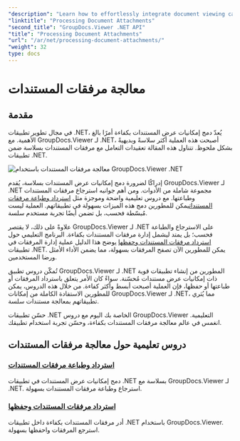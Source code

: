 ```yaml
---
"description": "Learn how to effortlessly integrate document viewing capabilities into your .NET applications using GroupDocs.Viewer. Manage document attachments efficiently."
"linktitle": "Processing Document Attachments"
"second_title": "GroupDocs.Viewer .NET API"
"title": "Processing Document Attachments"
"url": "/ar/net/processing-document-attachments/"
"weight": 32
type: docs
---
```

# معالجة مرفقات المستندات

## مقدمة

في مجال تطوير تطبيقات .NET، يُعدّ دمج إمكانيات عرض المستندات بكفاءة أمرًا بالغ الأهمية. مع GroupDocs.Viewer لـ .NET، أصبحت هذه العملية أكثر سلاسةً وبديهيةً بشكل ملحوظ. تتناول هذه المقالة تعقيدات التعامل مع مرفقات المستندات بسلاسة ضمن تطبيقات .NET.

![معالجة مرفقات المستندات باستخدام GroupDocs.Viewer .NET](/viewer/processing-document-attachments/image.png)

إدراكًا لضرورة دمج إمكانيات عرض المستندات بسلاسة، يُقدم GroupDocs.Viewer لـ .NET مجموعة شاملة من الأدوات. ومن أهم جوانبه استرجاع مرفقات المستندات وطباعتها. مع دروس تعليمية واضحة وموجزة مثل [استرداد وطباعة مرفقات المستندات](./retrieve-and-print-attachments/)يمكن للمطورين دمج هذه الميزات بسهولة في تطبيقاتهم. العملية ليست مُبسّطة فحسب، بل تضمن أيضًا تجربة مستخدم سلسة.

علاوةً على ذلك، لا يقتصر GroupDocs.Viewer لـ .NET على الاسترجاع والطباعة فحسب؛ بل يمتد ليشمل إدارة مرفقات المستندات بكفاءة. البرنامج التعليمي حول [استرداد مرفقات المستندات وحفظها](./retrieve-and-save-attachments/) يوضح هذا الدليل عملية إدارة المرفقات في تطبيقات .NET. يمكن للمطورين الآن تصفح المرفقات بسهولة، مما يضمن الأداء الأمثل ورضا المستخدمين.

تُمكّن دروس تطبيق GroupDocs.Viewer لـ .NET المطورين من إنشاء تطبيقات قوية ذات إمكانيات عرض مستندات مُحسّنة. سواءً كان الأمر يتعلق باسترداد المرفقات أو طباعتها أو حفظها، فإن العملية أصبحت أبسط وأكثر كفاءة. من خلال هذه الدروس، يمكن للمطورين الاستفادة الكاملة من إمكانات GroupDocs.Viewer لـ .NET، مما يُثري تطبيقاتهم بمعالجة مستندات سلسة.

حسّن تطبيقات .NET الخاصة بك اليوم مع دروس GroupDocs.Viewer التعليمية. انغمس في عالم معالجة مرفقات المستندات بكفاءة، وحسّن تجربة استخدام تطبيقك.

## دروس تعليمية حول معالجة مرفقات المستندات
### [استرداد وطباعة مرفقات المستندات](./retrieve-and-print-attachments/)
دمج إمكانيات عرض المستندات في تطبيقات .NET بسلاسة مع GroupDocs.Viewer لـ .NET. استرجاع وطباعة مرفقات المستندات بسهولة.
### [استرداد مرفقات المستندات وحفظها](./retrieve-and-save-attachments/)
أدر مرفقات المستندات بكفاءة داخل تطبيقات .NET باستخدام GroupDocs.Viewer. استرجع المرفقات واحفظها بسهولة.